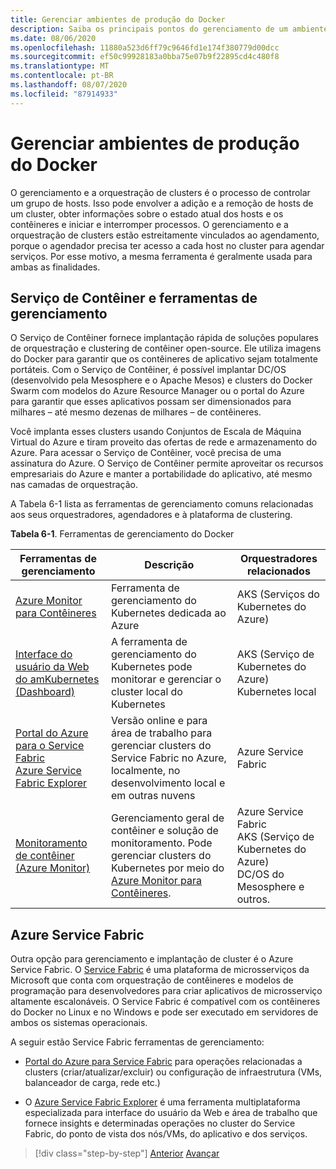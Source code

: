 ```yaml
---
title: Gerenciar ambientes de produção do Docker
description: Saiba os principais pontos do gerenciamento de um ambiente de produção baseado em contêiner.
ms.date: 08/06/2020
ms.openlocfilehash: 11880a523d6ff79c9646fd1e174f380779d00dcc
ms.sourcegitcommit: ef50c99928183a0bba75e07b9f22895cd4c480f8
ms.translationtype: MT
ms.contentlocale: pt-BR
ms.lasthandoff: 08/07/2020
ms.locfileid: "87914933"
---
```

# <a name="manage-production-docker-environments"></a>Gerenciar ambientes de produção do Docker

O gerenciamento e a orquestração de clusters é o processo de controlar um grupo de hosts. Isso pode envolver a adição e a remoção de hosts de um cluster, obter informações sobre o estado atual dos hosts e os contêineres e iniciar e interromper processos. O gerenciamento e a orquestração de clusters estão estreitamente vinculados ao agendamento, porque o agendador precisa ter acesso a cada host no cluster para agendar serviços. Por esse motivo, a mesma ferramenta é geralmente usada para ambas as finalidades.

## <a name="container-service-and-management-tools"></a>Serviço de Contêiner e ferramentas de gerenciamento

O Serviço de Contêiner fornece implantação rápida de soluções populares de orquestração e clustering de contêiner open-source. Ele utiliza imagens do Docker para garantir que os contêineres de aplicativo sejam totalmente portáteis. Com o Serviço de Contêiner, é possível implantar DC/OS (desenvolvido pela Mesosphere e o Apache Mesos) e clusters do Docker Swarm com modelos do Azure Resource Manager ou o portal do Azure para garantir que esses aplicativos possam ser dimensionados para milhares – até mesmo dezenas de milhares – de contêineres.

Você implanta esses clusters usando Conjuntos de Escala de Máquina Virtual do Azure e tiram proveito das ofertas de rede e armazenamento do Azure. Para acessar o Serviço de Contêiner, você precisa de uma assinatura do Azure. O Serviço de Contêiner permite aproveitar os recursos empresariais do Azure e manter a portabilidade do aplicativo, até mesmo nas camadas de orquestração.

A Tabela 6-1 lista as ferramentas de gerenciamento comuns relacionadas aos seus orquestradores, agendadores e à plataforma de clustering.

**Tabela 6-1**. Ferramentas de gerenciamento do Docker

| Ferramentas de gerenciamento | Descrição | Orquestradores relacionados |
|------------------|-------------|-----------------------|
| [Azure Monitor para Contêineres](https://docs.microsoft.com/azure/monitoring/monitoring-container-insights-overview) | Ferramenta de gerenciamento do Kubernetes dedicada ao Azure | AKS (Serviços do Kubernetes do Azure) |
| [Interface do usuário da Web do amKubernetes (Dashboard)](https://kubernetes.io/docs/tasks/access-application-cluster/web-ui-dashboard/) | A ferramenta de gerenciamento do Kubernetes pode monitorar e gerenciar o cluster local do Kubernetes | AKS (Serviço de Kubernetes do Azure)<br/>Kubernetes local |
| [Portal do Azure para o Service Fabric](https://docs.microsoft.com/azure/service-fabric/service-fabric-cluster-creation-via-portal)<br/>[Azure Service Fabric Explorer](https://docs.microsoft.com/azure/service-fabric/service-fabric-visualizing-your-cluster) | Versão online e para área de trabalho para gerenciar clusters do Service Fabric no Azure, localmente, no desenvolvimento local e em outras nuvens | Azure Service Fabric |
| [Monitoramento de contêiner (Azure Monitor)](https://docs.microsoft.com/azure/azure-monitor/insights/containers) | Gerenciamento geral de contêiner e solução de monitoramento. Pode gerenciar clusters do Kubernetes por meio do [Azure Monitor para Contêineres](https://docs.microsoft.com/azure/monitoring/monitoring-container-insights-overview). | Azure Service Fabric<br/>AKS (Serviço de Kubernetes do Azure)<br/>DC/OS do Mesosphere e outros. |

## <a name="azure-service-fabric"></a>Azure Service Fabric

Outra opção para gerenciamento e implantação de cluster é o Azure Service Fabric. O [Service Fabric](https://azure.microsoft.com/services/service-fabric/) é uma plataforma de microsserviços da Microsoft que conta com orquestração de contêineres e modelos de programação para desenvolvedores para criar aplicativos de microsserviço altamente escalonáveis. O Service Fabric é compatível com os contêineres do Docker no Linux e no Windows e pode ser executado em servidores de ambos os sistemas operacionais.

A seguir estão Service Fabric ferramentas de gerenciamento:

- [Portal do Azure para Service Fabric](https://docs.microsoft.com/azure/service-fabric/service-fabric-cluster-creation-via-portal) para operações relacionadas a clusters (criar/atualizar/excluir) ou configuração de infraestrutura (VMs, balanceador de carga, rede etc.)

- O [Azure Service Fabric Explorer](https://docs.microsoft.com/azure/service-fabric/service-fabric-visualizing-your-cluster) é uma ferramenta multiplataforma especializada para interface do usuário da Web e área de trabalho que fornece insights e determinadas operações no cluster do Service Fabric, do ponto de vista dos nós/VMs, do aplicativo e dos serviços.

>[!div class="step-by-step"]
>[Anterior](run-microservices-based-applications-in-production.md) 
> [Avançar](monitor-containerized-application-services.md)
